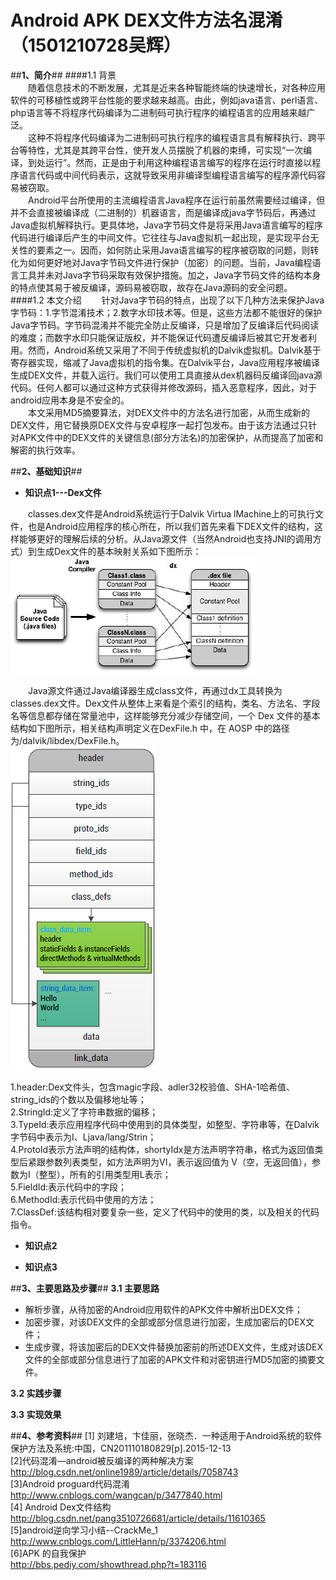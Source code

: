 # Android APK DEX文件方法名混淆（1501210728吴辉）

##**1、简介**##
####1.1 背景  
&ensp;&ensp;&ensp;&ensp;随着信息技术的不断发展，尤其是近来各种智能终端的快速增长，对各种应用软件的可移植性或跨平台性能的要求越来越高。由此，例如java语言、perl语言、php语言等不将程序代码编译为二进制码可执行程序的编程语言的应用越来越广泛。  
&ensp;&ensp;&ensp;&ensp;这种不将程序代码编译为二进制码可执行程序的编程语言具有解释执行、跨平台等特性，尤其是其跨平台性，使开发人员摆脱了机器的束缚，可实现“一次编译，到处运行”。然而，正是由于利用这种编程语言编写的程序在运行时直接以程序语言代码或中间代码表示，这就导致采用非编译型编程语言编写的程序源代码容易被窃取。  
&ensp;&ensp;&ensp;&ensp;Android平台所使用的主流编程语言Java程序在运行前虽然需要经过编译，但并不会直接被编译成（二进制的）机器语言，而是编译成java字节码后，再通过Java虚拟机解释执行。更具体地，Java字节码文件是将采用Java语言编写的程序代码进行编译后产生的中间文件。它往往与Java虚拟机一起出现，是实现平台无关性的要素之一。因而，如何防止采用Java语言编写的程序被窃取的问题，则转化为如何更好地对Java字节码文件进行保护（加密）的问题。当前，Java编程语言工具并未对Java字节码采取有效保护措施。加之，Java字节码文件的结构本身的特点使其易于被反编译，源码易被窃取，故存在Java源码的安全问题。
####1.2 本文介绍
&ensp;&ensp;&ensp;&ensp;针对Java字节码的特点，出现了以下几种方法来保护Java字节码：1.字节混淆技术；2.数字水印技术等。但是，这些方法都不能很好的保护Java字节码。字节码混淆并不能完全防止反编译，只是增加了反编译后代码阅读的难度；而数字水印只能保证版权，并不能保证代码遭反编译后被其它开发者利用。然而，Android系统又采用了不同于传统虚拟机的Dalvik虚拟机。Dalvik基于寄存器实现，缩减了Java虚拟机的指令集。在Dalvik平台，Java应用程序被编译生成DEX文件，并载入运行。我们可以使用工具直接从dex机器码反编译回java源代码。任何人都可以通过这种方式获得并修改源码，插入恶意程序，因此，对于android应用本身是不安全的。  
&ensp;&ensp;&ensp;&ensp;本文采用MD5摘要算法，对DEX文件中的方法名进行加密，从而生成新的DEX文件，用它替换原DEX文件与安卓程序一起打包发布。由于该方法通过只针对APK文件中的DEX文件的关键信息(部分方法名)的加密保护，从而提高了加密和解密的执行效率。

##**2、基础知识**##
* **知识点1---Dex文件**

&ensp;&ensp;&ensp;&ensp;classes.dex文件是Android系统运行于Dalvik Virtua lMachine上的可执行文件，也是Android应用程序的核心所在，所以我们首先来看下DEX文件的结构，这样能够更好的理解后续的分析。从Java源文件（当然Android也支持JNI的调用方式）到生成Dex文件的基本映射关系如下图所示：  
![](1.png)

&ensp;&ensp;&ensp;&ensp;Java源文件通过Java编译器生成class文件，再通过dx工具转换为classes.dex文件。Dex文件从整体上来看是个索引的结构，类名、方法名、字段名等信息都存储在常量池中，这样能够充分减少存储空间，一个 Dex 文件的基本结构如下图所示，相关结构声明定义在DexFile.h 中，在 AOSP 中的路径为/dalvik/libdex/DexFile.h。  
![](2.png)

1.header:Dex文件头，包含magic字段、adler32校验值、SHA-1哈希值、string_ids的个数以及偏移地址等；  
2.StringId:定义了字符串数据的偏移；  
3.TypeId:表示应用程序代码中使用到的具体类型，如整型、字符串等，在Dalvik字节码中表示为I、Ljava/lang/Strin；  
4.ProtoId表示方法声明的结构体，shortyIdx是方法声明字符串，格式为返回值类型后紧跟参数列表类型，如方法声明为VI，表示返回值为 V（空，无返回值），参数为I（整型），所有的引用类型用L表示；  
5.FieldId:表示代码中的字段；  
6.MethodId:表示代码中使用的方法；  
7.ClassDef:该结构相对要复杂一些，定义了代码中的使用的类，以及相关的代码指令。

* **知识点2**



* **知识点3**



##**3、主要思路及步骤**##
**3.1 主要思路**

* 解析步骤，从待加密的Android应用软件的APK文件中解析出DEX文件；
* 加密步骤，对该DEX文件的全部或部分信息进行加密，生成加密后的DEX文件；
* 生成步骤，将该加密后的DEX文件替换加密前的所述DEX文件，生成对该DEX文件的全部或部分信息进行了加密的APK文件和对密钥进行MD5加密的摘要文件。

**3.2 实践步骤**


**3.3 实现效果**



##**4、参考资料**##
[1]  刘建培，卞佳丽，张晓杰．一种适用于Android系统的软件保护方法及系统:中国，CN201110180829[p].2015-12-13  
[2]代码混淆—android被反编译的两种解决方案  
http://blog.csdn.net/online1989/article/details/7058743  
[3]Android proguard代码混淆  
http://www.cnblogs.com/wangcan/p/3477840.html  
[4] Android Dex文件结构  
http://blog.csdn.net/pang3510726681/article/details/11610365  
[5]android逆向学习小结--CrackMe_1  
http://www.cnblogs.com/LittleHann/p/3374206.html  
[6]APK 的自我保护  
http://bbs.pediy.com/showthread.php?t=183116    
